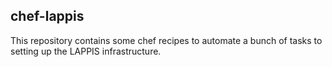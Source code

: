 ## chef-lappis

This repository contains some chef recipes to automate a bunch of tasks to setting up the LAPPIS infrastructure.
